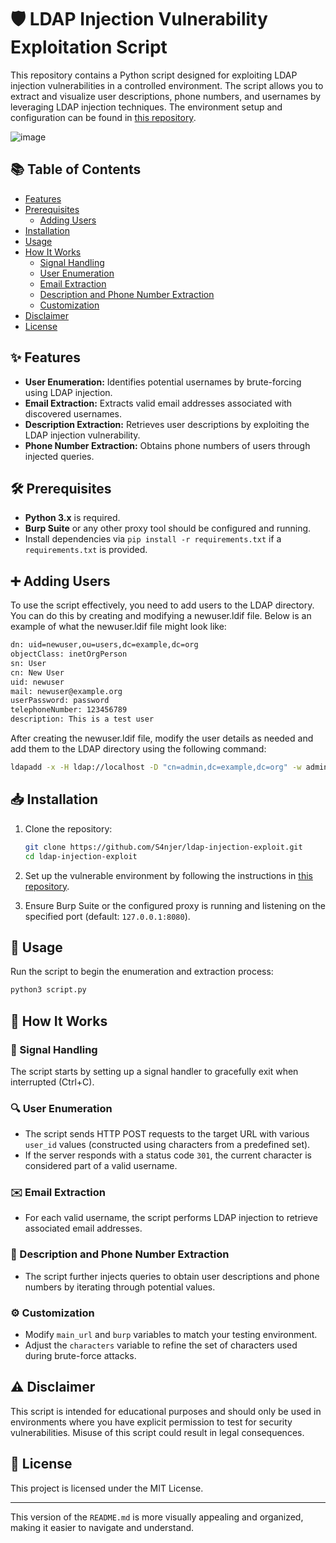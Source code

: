 # 🛡️ LDAP Injection Vulnerability Exploitation Script

This repository contains a Python script designed for exploiting LDAP injection vulnerabilities in a controlled environment. The script allows you to extract and visualize user descriptions, phone numbers, and usernames by leveraging LDAP injection techniques. The environment setup and configuration can be found in [this repository](https://github.com/motikan2010/LDAP-Injection-Vuln-App).

![image](https://github.com/user-attachments/assets/354485b6-5527-4082-9cfe-701339b718e2|200)


## 📚 Table of Contents

- [Features](#-features)
- [Prerequisites](#%EF%B8%8F-prerequisites)
  - [Adding Users](#-adding-users)
- [Installation](#-installation)
- [Usage](#-usage)
- [How It Works](#-how-it-works)
  - [Signal Handling](#-signal-handling)
  - [User Enumeration](#-user-enumeration)
  - [Email Extraction](#email-extraction)
  - [Description and Phone Number Extraction](#-description-and-phone-number-extraction)
  - [Customization](#-customization)
- [Disclaimer](#-disclaimer)
- [License](#-license)

## ✨ Features

- **User Enumeration:** Identifies potential usernames by brute-forcing using LDAP injection.
- **Email Extraction:** Extracts valid email addresses associated with discovered usernames.
- **Description Extraction:** Retrieves user descriptions by exploiting the LDAP injection vulnerability.
- **Phone Number Extraction:** Obtains phone numbers of users through injected queries.

## 🛠️ Prerequisites

- **Python 3.x** is required.
- **Burp Suite** or any other proxy tool should be configured and running.
- Install dependencies via `pip install -r requirements.txt` if a `requirements.txt` is provided.

## ➕ Adding Users
To use the script effectively, you need to add users to the LDAP directory. You can do this by creating and modifying a newuser.ldif file. Below is an example of what the newuser.ldif file might look like:

``` txt
dn: uid=newuser,ou=users,dc=example,dc=org
objectClass: inetOrgPerson
sn: User
cn: New User
uid: newuser
mail: newuser@example.org
userPassword: password
telephoneNumber: 123456789
description: This is a test user
```

After creating the newuser.ldif file, modify the user details as needed and add them to the LDAP directory using the following command:

``` bash
ldapadd -x -H ldap://localhost -D "cn=admin,dc=example,dc=org" -w admin -f newuser.ldif
```

## 📥 Installation

1. Clone the repository:
   ```bash
   git clone https://github.com/S4njer/ldap-injection-exploit.git
   cd ldap-injection-exploit
   ```

2. Set up the vulnerable environment by following the instructions in [this repository](https://github.com/motikan2010/LDAP-Injection-Vuln-App).

3. Ensure Burp Suite or the configured proxy is running and listening on the specified port (default: `127.0.0.1:8080`).

## 🚀 Usage

Run the script to begin the enumeration and extraction process:

```bash
python3 script.py
```

## 🧩 How It Works

### 🛑 Signal Handling

The script starts by setting up a signal handler to gracefully exit when interrupted (Ctrl+C).

### 🔍 User Enumeration

- The script sends HTTP POST requests to the target URL with various `user_id` values (constructed using characters from a predefined set).
- If the server responds with a status code `301`, the current character is considered part of a valid username.

### ✉️ Email Extraction

- For each valid username, the script performs LDAP injection to retrieve associated email addresses.

### 📜 Description and Phone Number Extraction

- The script further injects queries to obtain user descriptions and phone numbers by iterating through potential values.

### ⚙️ Customization

- Modify `main_url` and `burp` variables to match your testing environment.
- Adjust the `characters` variable to refine the set of characters used during brute-force attacks.

## ⚠️ Disclaimer

This script is intended for educational purposes and should only be used in environments where you have explicit permission to test for security vulnerabilities. Misuse of this script could result in legal consequences.

## 📄 License

This project is licensed under the MIT License.

---

This version of the `README.md` is more visually appealing and organized, making it easier to navigate and understand.

